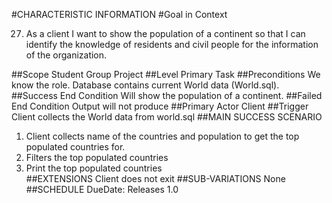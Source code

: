 #CHARACTERISTIC INFORMATION
#Goal in Context

27. As a client I want to show the population of a continent so that I can identify the knowledge of residents and civil people for the information of the organization. 

##Scope
Student Group Project
##Level
Primary Task 
##Preconditions
We know the role. Database contains current World data (World.sql).
##Success End Condition
Will show the population of a continent.
##Failed End Condition
Output will not produce 
##Primary Actor
Client 
##Trigger
 Client collects the World data from world.sql 
##MAIN SUCCESS SCENARIO
 1. Client collects name of the countries and population to get the top populated countries for.
 2. Filters the top populated countries 
 3. Print the top populated countries   
##EXTENSIONS
Client does not exit
##SUB-VARIATIONS
None 
##SCHEDULE
DueDate: Releases 1.0 